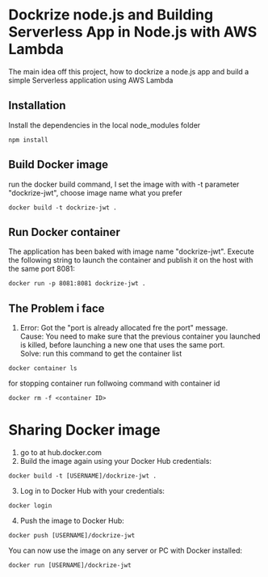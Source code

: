 Dockrize node.js and Building Serverless App in Node.js with AWS Lambda
=============

The main idea off this project, how to dockrize a node.js app and  build a simple Serverless application using AWS Lambda

Installation
-----------
Install the dependencies in the local node_modules folder
```
npm install
```
Build Docker image
------------------
run the docker build command, I set the image with with -t parameter "dockrize-jwt", choose image name what you prefer
```
docker build -t dockrize-jwt .
```
Run Docker container
--------------------
The application has been baked with image name "dockrize-jwt". Execute the following string to launch the container and publish it on the host with the same port 8081:
```
docker run -p 8081:8081 dockrize-jwt .
```
The Problem i face
------
1. Error: Got the "port is already allocated fre the port" message. <br>
   Cause: You need to make sure that the previous container you launched is killed, before launching a new one that uses the same port.
   <br>
   Solve:  run this command to get the container list
```
docker container ls
```
for stopping container run follwoing command with container id
```
docker rm -f <container ID>
```

Sharing Docker image
===================
1. go to at hub.docker.com
2. Build the image again using your Docker Hub credentials:
```
docker build -t [USERNAME]/dockrize-jwt .
```
3. Log in to Docker Hub with your credentials:
```
docker login
```
4. Push the image to Docker Hub:
```
docker push [USERNAME]/dockrize-jwt
```

You can now use the image on any server or PC with Docker installed:

```
docker run [USERNAME]/dockrize-jwt
```
